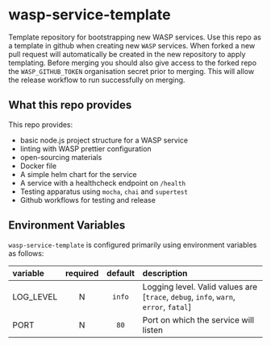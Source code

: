 # wasp-service-template

Template repository for bootstrapping new WASP services. Use this repo as a template in github when creating new `WASP` services. When forked a new pull request will automatically be created in the new repository to apply templating. Before merging you should also give access to the forked repo the `WASP_GITHUB_TOKEN` organisation secret prior to merging. This will allow the release workflow to run successfully on merging.

## What this repo provides

This repo provides:

- basic node.js project structure for a WASP service
- linting with WASP prettier configuration
- open-sourcing materials
- Docker file
- A simple helm chart for the service
- A service with a healthcheck endpoint on `/health`
- Testing apparatus using `mocha`, `chai` and `supertest`
- Github workflows for testing and release

## Environment Variables

`wasp-service-template` is configured primarily using environment variables as follows:

| variable  | required | default | description                                                                          |
| :-------- | :------: | :-----: | :----------------------------------------------------------------------------------- |
| LOG_LEVEL |    N     | `info`  | Logging level. Valid values are [`trace`, `debug`, `info`, `warn`, `error`, `fatal`] |
| PORT      |    N     |  `80`   | Port on which the service will listen                                                |
